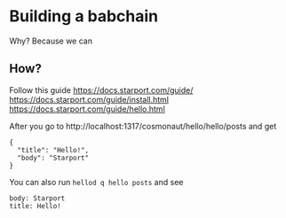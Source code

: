 # Building a babchain

Why? Because we can

## How?
Follow this guide
https://docs.starport.com/guide/
https://docs.starport.com/guide/install.html
https://docs.starport.com/guide/hello.html

After you go to http://localhost:1317/cosmonaut/hello/hello/posts and get
```
{
  "title": "Hello!",
  "body": "Starport"
}
```

You can also run `hellod q hello posts` and see 
```
body: Starport
title: Hello!
```